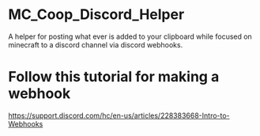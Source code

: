 # MC_Coop_Discord_Helper
A helper for posting what ever is added to your clipboard while focused on minecraft to a discord channel via discord webhooks.

# Follow this tutorial for making a webhook
https://support.discord.com/hc/en-us/articles/228383668-Intro-to-Webhooks
